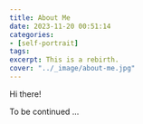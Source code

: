 ```yaml
---
title: About Me
date: 2023-11-20 00:51:14
categories:
- [self-portrait]
tags: 
excerpt: This is a rebirth.
cover: "../_image/about-me.jpg"
---
```

Hi there!

To be continued ...
